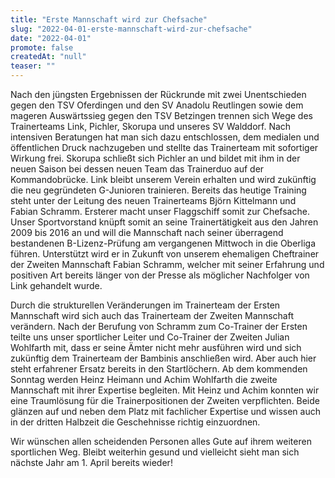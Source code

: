 ```yaml
---
title: "Erste Mannschaft wird zur Chefsache"
slug: "2022-04-01-erste-mannschaft-wird-zur-chefsache"
date: "2022-04-01"
promote: false
createdAt: "null"
teaser: ""
---
```

Nach den jüngsten Ergebnissen der Rückrunde mit zwei Unentschieden gegen den TSV Oferdingen und den SV Anadolu Reutlingen sowie dem mageren Auswärtssieg gegen den TSV Betzingen trennen sich Wege des Trainerteams Link, Pichler, Skorupa und unseres SV Walddorf. Nach intensiven Beratungen hat man sich dazu entschlossen, dem medialen und öffentlichen Druck nachzugeben und stellte das Trainerteam mit sofortiger Wirkung frei. Skorupa schließt sich Pichler an und bildet mit ihm in der neuen Saison bei dessen neuen Team das Trainerduo auf der Kommandobrücke. Link bleibt unserem Verein erhalten und wird zukünftig die neu gegründeten G-Junioren trainieren. Bereits das heutige Training steht unter der Leitung des neuen Trainerteams Björn Kittelmann und Fabian Schramm. Ersterer macht unser Flaggschiff somit zur Chefsache. Unser Sportvorstand knüpft somit an seine Trainertätigkeit aus den Jahren 2009 bis 2016 an und will die Mannschaft nach seiner überragend bestandenen B-Lizenz-Prüfung am vergangenen Mittwoch in die Oberliga führen. Unterstützt wird er in Zukunft von unserem ehemaligen Cheftrainer der Zweiten Mannschaft Fabian Schramm, welcher mit seiner Erfahrung und positiven Art bereits länger von der Presse als möglicher Nachfolger von Link gehandelt wurde.


Durch die strukturellen Veränderungen im Trainerteam der Ersten Mannschaft wird sich auch das Trainerteam der Zweiten Mannschaft verändern. Nach der Berufung von Schramm zum Co-Trainer der Ersten teilte uns unser sportlicher Leiter und Co-Trainer der Zweiten Julian Wohlfarth mit, dass er seine Ämter nicht mehr ausführen wird und sich zukünftig dem Trainerteam der Bambinis anschließen wird. Aber auch hier steht erfahrener Ersatz bereits in den Startlöchern. Ab dem kommenden Sonntag werden Heinz Heimann und Achim Wohlfarth die zweite Mannschaft mit ihrer Expertise begleiten. Mit Heinz und Achim konnten wir eine Traumlösung für die Trainerpositionen der Zweiten verpflichten. Beide glänzen auf und neben dem Platz mit fachlicher Expertise und wissen auch in der dritten Halbzeit die Geschehnisse richtig einzuordnen.


Wir wünschen allen scheidenden Personen alles Gute auf ihrem weiteren sportlichen Weg. Bleibt weiterhin gesund und vielleicht sieht man sich nächste Jahr am 1. April bereits wieder!
